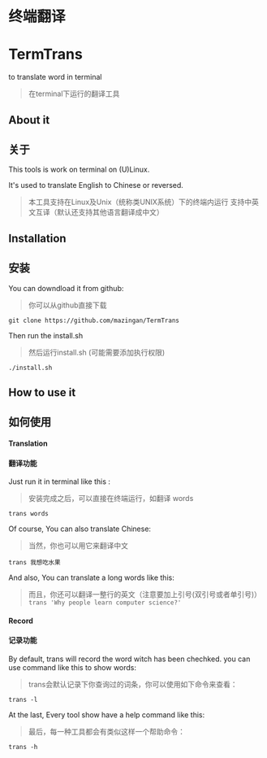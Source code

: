 # 终端翻译

# TermTrans
to translate word in terminal


> 在terminal下运行的翻译工具

## About it

## 关于
This tools is work on terminal on (U)Linux.

It's used to translate English to Chinese or reversed.

> 本工具支持在Linux及Unix（统称类UNIX系统）下的终端内运行
支持中英文互译（默认还支持其他语言翻译成中文）


## Installation
## 安装
You can downdload it from github:
> 你可以从github直接下载

`git clone https://github.com/mazingan/TermTrans`

Then run the install.sh
> 然后运行install.sh (可能需要添加执行权限)

`./install.sh`

## How to use it
## 如何使用

#### Translation
#### 翻译功能
Just run it in terminal like this :
> 安装完成之后，可以直接在终端运行，如翻译 words

`trans words`

Of course, You can also translate Chinese:
> 当然，你也可以用它来翻译中文

`trans 我想吃水果`

And also, You can translate a long words like this:
> 而且，你还可以翻译一整行的英文（注意要加上引号(双引号或者单引号)）
`trans 'Why people learn computer science?'`


#### Record
#### 记录功能
By default, trans will record the word witch has been chechked. you can use command like this to show words:
> trans会默认记录下你查询过的词条，你可以使用如下命令来查看：

`trans -l`

At the last, Every tool show have a help command like this:
> 最后，每一种工具都会有类似这样一个帮助命令：

`trans -h`
